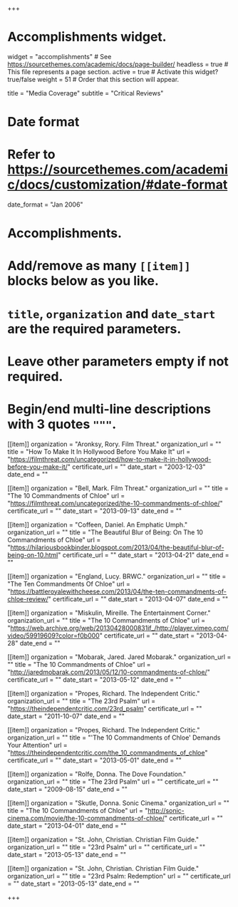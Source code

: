 +++
# Accomplishments widget.
widget = "accomplishments"  # See https://sourcethemes.com/academic/docs/page-builder/
headless = true  # This file represents a page section.
active = true  # Activate this widget? true/false
weight = 51  # Order that this section will appear.

title = "Media Coverage"
subtitle = "Critical Reviews"

# Date format
#   Refer to https://sourcethemes.com/academic/docs/customization/#date-format
date_format = "Jan 2006"

# Accomplishments.
#   Add/remove as many `[[item]]` blocks below as you like.
#   `title`, `organization` and `date_start` are the required parameters.
#   Leave other parameters empty if not required.
#   Begin/end multi-line descriptions with 3 quotes `"""`.

[[item]]
  organization = "Aronksy, Rory. Film Threat."
  organization_url = ""
  title = "How To Make It In Hollywood Before You Make It"
  url = "https://filmthreat.com/uncategorized/how-to-make-it-in-hollywood-before-you-make-it/"
  certificate_url = ""
  date_start = "2003-12-03"
  date_end = ""

[[item]]
  organization = "Bell, Mark. Film Threat."
  organization_url = ""
  title = "The 10 Commandments of Chloe"
  url = "https://filmthreat.com/uncategorized/the-10-commandments-of-chloe/"
  certificate_url = ""
  date_start = "2013-09-13"
  date_end = ""

[[item]]
  organization = "Coffeen, Daniel. An Emphatic Umph."
  organization_url = ""
  title = "The Beautiful Blur of Being: On The 10 Commandments of Chloe"
  url = "https://hilariousbookbinder.blogspot.com/2013/04/the-beautiful-blur-of-being-on-10.html"
  certificate_url = ""
  date_start = "2013-04-21"
  date_end = ""

[[item]]
  organization = "England, Lucy. BRWC."
  organization_url = ""
  title = "The Ten Commandments Of Chloe"
  url = "https://battleroyalewithcheese.com/2013/04/the-ten-commandments-of-chloe-review/"
  certificate_url = ""
  date_start = "2013-04-07"
  date_end = ""

[[item]]
  organization = "Miskulin, Mireille. The Entertainment Corner."
  organization_url = ""
  title = "The 10 Commandments of Chloe"
  url = "https://web.archive.org/web/20130428000831if_/http://player.vimeo.com/video/59919609?color=f0b000"
  certificate_url = ""
  date_start = "2013-04-28"
  date_end = ""

[[item]]
  organization = "Mobarak, Jared. Jared Mobarak."
  organization_url = ""
  title = "The 10 Commandments of Chloe"
  url = "http://jaredmobarak.com/2013/05/12/10-commandments-of-chloe/"
  certificate_url = ""
  date_start = "2013-05-12"
  date_end = ""

[[item]]
  organization = "Propes, Richard. The Independent Critic."
  organization_url = ""
  title = "The 23rd Psalm"
  url = "https://theindependentcritic.com/23rd_psalm"
  certificate_url = ""
  date_start = "2011-10-07"
  date_end = ""

[[item]]
  organization = "Propes, Richard. The Independent Critic."
  organization_url = ""
  title = "'The 10 Commandments of Chloe' Demands Your Attention"
  url = "https://theindependentcritic.com/the_10_commandments_of_chloe"
  certificate_url = ""
  date_start = "2013-05-01"
  date_end = ""

[[item]]
  organization = "Rolfe, Donna. The Dove Foundation."
  organization_url = ""
  title = "The 23rd Psalm"
  url = ""
  certificate_url = ""
  date_start = "2009-08-15"
  date_end = ""

[[item]]
  organization = "Skutle, Donna. Sonic Cinema."
  organization_url = ""
  title = "The 10 Commandments of Chloe"
  url = "http://sonic-cinema.com/movie/the-10-commandments-of-chloe/"
  certificate_url = ""
  date_start = "2013-04-01"
  date_end = ""

[[item]]
  organization = "St. John, Christian. Christian Film Guide."
  organization_url = ""
  title = "23rd Psalm"
  url = ""
  certificate_url = ""
  date_start = "2013-05-13"
  date_end = ""

[[item]]
  organization = "St. John, Christian. Christian Film Guide."
  organization_url = ""
  title = "23rd Psalm: Redemption"
  url = ""
  certificate_url = ""
  date_start = "2013-05-13"
  date_end = ""

+++
